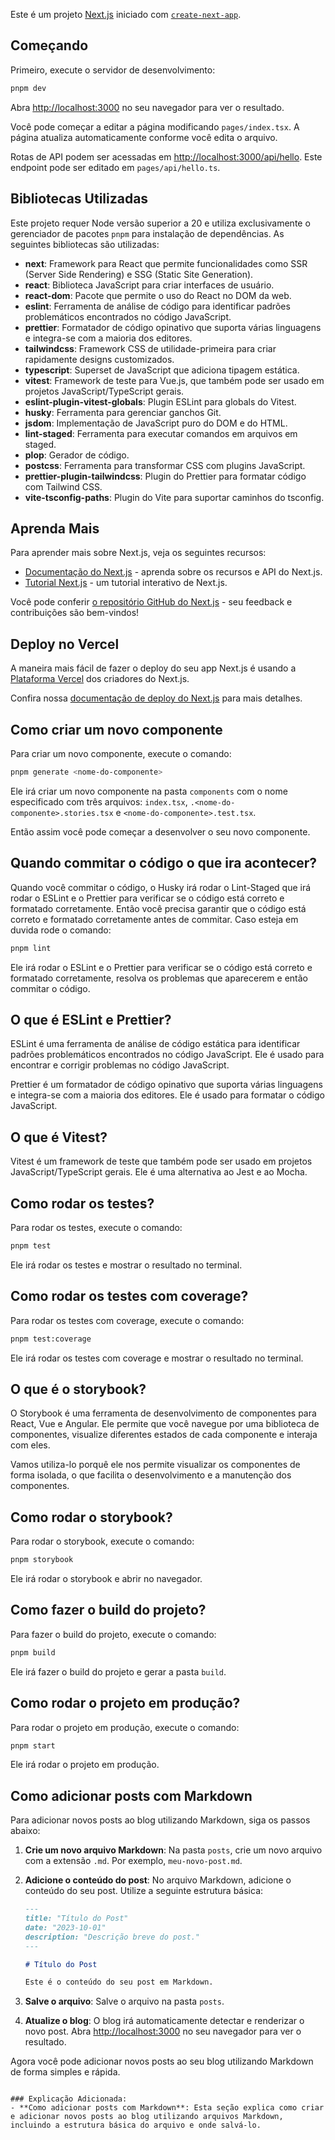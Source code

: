 Este é um projeto [Next.js](https://nextjs.org/) iniciado com [`create-next-app`](https://github.com/vercel/next.js/tree/canary/packages/create-next-app).

## Começando

Primeiro, execute o servidor de desenvolvimento:

```bash
pnpm dev
```

Abra [http://localhost:3000](http://localhost:3000) no seu navegador para ver o resultado.

Você pode começar a editar a página modificando `pages/index.tsx`. A página atualiza automaticamente conforme você edita o arquivo.

Rotas de API podem ser acessadas em [http://localhost:3000/api/hello](http://localhost:3000/api/hello). Este endpoint pode ser editado em `pages/api/hello.ts`.

## Bibliotecas Utilizadas

Este projeto requer Node versão superior a 20 e utiliza exclusivamente o gerenciador de pacotes `pnpm` para instalação de dependências. As seguintes bibliotecas são utilizadas:

- **next**: Framework para React que permite funcionalidades como SSR (Server Side Rendering) e SSG (Static Site Generation).
- **react**: Biblioteca JavaScript para criar interfaces de usuário.
- **react-dom**: Pacote que permite o uso do React no DOM da web.
- **eslint**: Ferramenta de análise de código para identificar padrões problemáticos encontrados no código JavaScript.
- **prettier**: Formatador de código opinativo que suporta várias linguagens e integra-se com a maioria dos editores.
- **tailwindcss**: Framework CSS de utilidade-primeira para criar rapidamente designs customizados.
- **typescript**: Superset de JavaScript que adiciona tipagem estática.
- **vitest**: Framework de teste para Vue.js, que também pode ser usado em projetos JavaScript/TypeScript gerais.
- **eslint-plugin-vitest-globals**: Plugin ESLint para globals do Vitest.
- **husky**: Ferramenta para gerenciar ganchos Git.
- **jsdom**: Implementação de JavaScript puro do DOM e do HTML.
- **lint-staged**: Ferramenta para executar comandos em arquivos em staged.
- **plop**: Gerador de código.
- **postcss**: Ferramenta para transformar CSS com plugins JavaScript.
- **prettier-plugin-tailwindcss**: Plugin do Prettier para formatar código com Tailwind CSS.
- **vite-tsconfig-paths**: Plugin do Vite para suportar caminhos do tsconfig.

## Aprenda Mais

Para aprender mais sobre Next.js, veja os seguintes recursos:

- [Documentação do Next.js](https://nextjs.org/docs) - aprenda sobre os recursos e API do Next.js.
- [Tutorial Next.js](https://nextjs.org/learn) - um tutorial interativo de Next.js.

Você pode conferir [o repositório GitHub do Next.js](https://github.com/vercel/next.js/) - seu feedback e contribuições são bem-vindos!

## Deploy no Vercel

A maneira mais fácil de fazer o deploy do seu app Next.js é usando a [Plataforma Vercel](https://vercel.com/new?utm_medium=default-template&filter=next.js&utm_source=create-next-app&utm_campaign=create-next-app-readme) dos criadores do Next.js.

Confira nossa [documentação de deploy do Next.js](https://nextjs.org/docs/deployment) para mais detalhes.

## Como criar um novo componente

Para criar um novo componente, execute o comando:

```bash
pnpm generate <nome-do-componente>
```

Ele irá criar um novo componente na pasta `components` com o nome especificado com três arquivos: `index.tsx`, `.<nome-do-componente>.stories.tsx` e `<nome-do-componente>.test.tsx`.

Então assim você pode começar a desenvolver o seu novo componente.

## Quando commitar o código o que ira acontecer?

Quando você commitar o código, o Husky irá rodar o Lint-Staged que irá rodar o ESLint e o Prettier para verificar se o código está correto e formatado corretamente. Então você precisa garantir que o código está correto e formatado corretamente antes de commitar. Caso esteja em duvida rode o comando:

```bash
pnpm lint
```

Ele irá rodar o ESLint e o Prettier para verificar se o código está correto e formatado corretamente, resolva os problemas que aparecerem e então commitar o código.

## O que é ESLint e Prettier?

ESLint é uma ferramenta de análise de código estática para identificar padrões problemáticos encontrados no código JavaScript. Ele é usado para encontrar e corrigir problemas no código JavaScript.

Prettier é um formatador de código opinativo que suporta várias linguagens e integra-se com a maioria dos editores. Ele é usado para formatar o código JavaScript.

## O que é Vitest?

Vitest é um framework de teste que também pode ser usado em projetos JavaScript/TypeScript gerais. Ele é uma alternativa ao Jest e ao Mocha.

## Como rodar os testes?

Para rodar os testes, execute o comando:

```bash
pnpm test
```

Ele irá rodar os testes e mostrar o resultado no terminal.

## Como rodar os testes com coverage?

Para rodar os testes com coverage, execute o comando:

```bash
pnpm test:coverage
```

Ele irá rodar os testes com coverage e mostrar o resultado no terminal.

## O que é o storybook?

O Storybook é uma ferramenta de desenvolvimento de componentes para React, Vue e Angular. Ele permite que você navegue por uma biblioteca de componentes, visualize diferentes estados de cada componente e interaja com eles.

Vamos utiliza-lo porquê ele nos permite visualizar os componentes de forma isolada, o que facilita o desenvolvimento e a manutenção dos componentes.

## Como rodar o storybook?

Para rodar o storybook, execute o comando:

```bash
pnpm storybook
```

Ele irá rodar o storybook e abrir no navegador.

## Como fazer o build do projeto?

Para fazer o build do projeto, execute o comando:

```bash
pnpm build
```

Ele irá fazer o build do projeto e gerar a pasta `build`.

## Como rodar o projeto em produção?

Para rodar o projeto em produção, execute o comando:

```bash
pnpm start
```

Ele irá rodar o projeto em produção.

## Como adicionar posts com Markdown

Para adicionar novos posts ao blog utilizando Markdown, siga os passos abaixo:

1. **Crie um novo arquivo Markdown**: Na pasta `posts`, crie um novo arquivo com a extensão `.md`. Por exemplo, `meu-novo-post.md`.

2. **Adicione o conteúdo do post**: No arquivo Markdown, adicione o conteúdo do seu post. Utilize a seguinte estrutura básica:

   ```markdown
   ---
   title: "Título do Post"
   date: "2023-10-01"
   description: "Descrição breve do post."
   ---

   # Título do Post

   Este é o conteúdo do seu post em Markdown.
   ```

3. **Salve o arquivo**: Salve o arquivo na pasta `posts`.

4. **Atualize o blog**: O blog irá automaticamente detectar e renderizar o novo post. Abra [http://localhost:3000](http://localhost:3000) no seu navegador para ver o resultado.

Agora você pode adicionar novos posts ao seu blog utilizando Markdown de forma simples e rápida.

```

### Explicação Adicionada:
- **Como adicionar posts com Markdown**: Esta seção explica como criar e adicionar novos posts ao blog utilizando arquivos Markdown, incluindo a estrutura básica do arquivo e onde salvá-lo.
```
